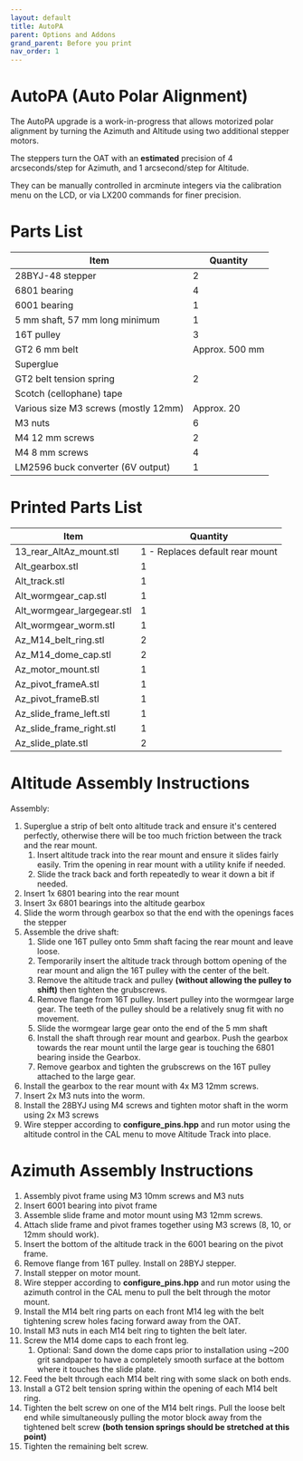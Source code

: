 ```yaml
---
layout: default
title: AutoPA
parent: Options and Addons
grand_parent: Before you print
nav_order: 1
---
```

# AutoPA (Auto Polar Alignment)

The AutoPA upgrade is a work-in-progress that allows motorized polar alignment by turning the Azimuth and Altitude using two additional stepper motors. 

The steppers turn the OAT with an **estimated** precision of 4 arcseconds/step for Azimuth, and 1 arcsecond/step for Altitude.

They can be manually controlled in arcminute integers via the calibration menu on the LCD, or via LX200 commands for finer precision.

# Parts List

| Item|Quantity|
| -|-
| 28BYJ-48 stepper|2|
|6801 bearing|4
|6001 bearing|1
|5 mm shaft, 57 mm long minimum|1
|16T pulley|3
|GT2 6 mm belt|Approx. 500 mm
|Superglue|
|GT2 belt tension spring|2
|Scotch (cellophane) tape|
|Various size M3 screws (mostly 12mm)|Approx. 20
|M3 nuts|6
|M4 12 mm screws|2
|M4 8 mm screws|4
|LM2596 buck converter (6V output)|1


# Printed Parts List

| Item|Quantity|
| -|-|
|13_rear_AltAz_mount.stl|1 - Replaces default rear mount
|Alt_gearbox.stl|1
|Alt_track.stl|1
|Alt_wormgear_cap.stl|1
|Alt_wormgear_largegear.stl|1
|Alt_wormgear_worm.stl|1
|Az_M14_belt_ring.stl|2
|Az_M14_dome_cap.stl|2
|Az_motor_mount.stl|1
|Az_pivot_frameA.stl|1
|Az_pivot_frameB.stl|1
|Az_slide_frame_left.stl|1
|Az_slide_frame_right.stl|1
|Az_slide_plate.stl|2


# Altitude Assembly Instructions

Assembly:
1. Superglue a strip of belt onto altitude track and ensure it's centered perfectly, otherwise there will be too much friction between the track and the rear mount.
	1. Insert altitude track into the rear mount and ensure it slides fairly easily. Trim the opening in rear mount with a utility knife if needed. 
	2. Slide the track back and forth repeatedly to wear it down a bit if needed.
2. Insert 1x 6801 bearing into the rear mount
3. Insert 3x 6801 bearings into the altitude gearbox
4. Slide the worm through gearbox so that the end with the openings faces the stepper
5. Assemble the drive shaft:
	1. Slide one 16T pulley onto 5mm shaft facing the rear mount and leave loose. 
	2. Temporarily insert the altitude track through bottom opening of the rear mount and align the 16T pulley with the center of the belt. 
	3. Remove the altitude track and pulley **(without allowing the pulley to shift)** then tighten the grubscrews.
	4. Remove flange from 16T pulley. Insert pulley into the wormgear large gear. The teeth of the pulley should be a relatively snug fit with no movement.
	5. Slide the wormgear large gear onto the end of the 5 mm shaft
	6. Install the shaft through rear mount and gearbox. Push the gearbox towards the rear mount until the large gear is touching the 6801 bearing inside the Gearbox.
	7. Remove gearbox and tighten the grubscrews on the 16T pulley attached to the large gear.
6. Install the gearbox to the rear mount with 4x M3 12mm screws.
7. Insert 2x M3 nuts into the worm.
8. Install the 28BYJ using M4 screws and tighten motor shaft in the worm using 2x M3 screws
9. Wire stepper according to **configure_pins.hpp** and run motor using the altitude control in the CAL menu to move Altitude Track into place.

# Azimuth Assembly Instructions

1. Assembly pivot frame using M3 10mm screws and M3 nuts
2. Insert 6001 bearing into pivot frame
3. Assemble slide frame and motor mount using M3 12mm screws.
4. Attach slide frame and pivot frames together using M3 screws (8, 10, or 12mm should work).
5. Insert the bottom of the altitude track in the 6001 bearing on the pivot frame.
5. Remove flange from 16T pulley. Install on 28BYJ stepper.
6. Install stepper on motor mount.
7. Wire stepper according to **configure_pins.hpp** and run motor using the azimuth control in the CAL menu to pull the belt through the motor mount.
8. Install the M14 belt ring parts on each front M14 leg with the belt tightening screw holes facing forward away from the OAT.
9. Install M3 nuts in each M14 belt ring to tighten the belt later.
10. Screw the M14 dome caps to each front leg.
	1) Optional: Sand down the dome caps prior to installation using ~200 grit sandpaper to have a completely smooth surface at the bottom where it touches the slide plate.
11. Feed the belt through each M14 belt ring with some slack on both ends.
12. Install a GT2 belt tension spring within the opening of each M14 belt ring.
13. Tighten the belt screw on one of the M14 belt rings. Pull the loose belt end while simultaneously pulling the motor block away from the tightened belt screw **(both tension springs should be stretched at this point)**
14. Tighten the remaining belt screw.
